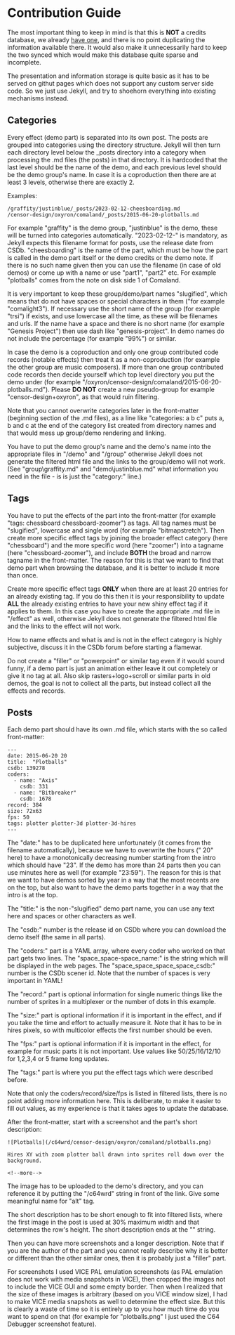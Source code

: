 # Contribution Guide

The most important thing to keep in mind is that this is **NOT** a credits database, we already [have one](https://csdb.dk), and there is no point duplicating the information available there. It would also make it unnecessarily hard to keep the two synced which would make this database quite sparse and incomplete.

The presentation and information storage is quite basic as it has to be served on githut pages which does not support any custom server side code. So we just use Jekyll, and try to shoehorn everything into existing mechanisms instead.

## Categories

Every effect (demo part) is separated into its own post. The posts are grouped into categories using the directory structure. Jekyll will then turn each directory level below the _posts directory into a category when processing the .md files (the posts) in that directory. It is hardcoded that the last level should be the name of the demo, and each previous level should be the demo group's name. In case it is a coproduction then there are at least 3 levels, otherwise there are exactly 2.

Examples:
```
/graffity/justinblue/_posts/2023-02-12-cheesboarding.md
/censor-design/oxyron/comaland/_posts/2015-06-20-plotballs.md
```
For example "graffity" is the demo group, "justinblue" is the demo, these will be turned into categories automatically. "2023-02-12-" is mandatory, as Jekyll expects this filename format for posts, use the release date from CSDb. "cheesboarding" is the name of the part, which must be how the part is called in the demo part itself or the demo credits or the demo note. If there is no such name given then you can use the filename (in case of old demos) or come up with a name or use "part1", "part2" etc. For example "plotballs" comes from the note on disk side 1 of Comaland.

It is very important to keep these group/demo/part names "slugified", which means that do not have spaces or special characters in them ("for example "comalight3"). If necessary use the short name of the group (for example "trsi") if exists, and use lowercase all the time, as these will be filenames and urls. If the name have a space and there is no short name (for example "Genesis Project") then use dash like "genesis-project". In demo names do not include the percentage (for example "99%") or similar.

In case the demo is a coproduction and only one group contributed code records (notable effects) then treat it as a non-coproduction (for example the other group are music composers). If more than one group contributed code records then decide yourself which top level directory you put the demo under (for example "/oxyron/censor-design/comaland/2015-06-20-plotballs.md"). Please **DO NOT** create a new pseudo-group for example "censor-design+oxyron", as that would ruin filtering.

Note that you cannot overwrite categories later in the front-matter (beginning section of the .md files), as a line like "categories: a b c" puts a, b and c at the end of the category list created from directory names and that would mess up group/demo rendering and linking.

You have to put the demo group's name and the demo's name into the appropriate files in "/demo" and "/group" otherwise Jekyll does not generate the filtered html file and the links to the group/demo will not work. (See "group\graffity.md" and "demo\justinblue.md" what information you need in the file - is is just the "category:" line.)

## Tags

You have to put the effects of the part into the front-matter (for example "tags: chessboard chessboard-zoomer") as tags. All tag names must be "slugified", lowercase and single word (for example "bitmapstretch"). Then create more specific effect tags by joining the broader effect category (here "chessboard") and the more specific word (here "zoomer") into a tagname (here "chessboard-zoomer"), and include **BOTH** the broad and narrow tagname in the front-matter. The reason for this is that we want to find that demo part when browsing the database, and it is better to include it more than once.

Create more specific effect tags **ONLY** when there are at least 20 entries for an already existing tag. If you do this then it is your responsibility to update **ALL** the already existing entries to have your new shiny effect tag if it applies to them. In this case you have to create the appropriate .md file in "/effect" as well, otherwise Jekyll does not generate the filtered html file and the links to the effect will not work.

How to name effects and what is and is not in the effect category is highly subjective, discuss it in the CSDb forum before starting a flamewar.

Do not create a "filler" or "powerpoint" or similar tag even if it would sound funny, if a demo part is just an animation either leave it out completely or give it no tag at all. Also skip rasters+logo+scroll or similar parts in old demos, the goal is not to collect all the parts, but instead collect all the effects and records.

## Posts

Each demo part should have its own .md file, which starts with the so called front-matter:
```
---
date: 2015-06-20 20
title:  "Plotballs"
csdb: 139278
coders:
  - name: "Axis"
    csdb: 331
  - name: "Bitbreaker"
    csdb: 1678
record: 384
size: 72x63
fps: 50
tags: plotter plotter-3d plotter-3d-hires
---
```
The "date:" has to be duplicated here unfortunately (it comes from the filename automatically), because we have to overwrite the hours (" 20" here) to have a monotonically decreasing number starting from the intro which should have "23". If the demo has more than 24 parts then you can use minutes here as well (for example "23:59"). The reason for this is that we want to have demos sorted by year in a way that the most recents are on the top, but also want to have the demo parts together in a way that the intro is at the top.

The "title:" is the non-"slugified" demo part name, you can use any text here and spaces or other characters as well.

The "csdb:" number is the release id on CSDb where you can download the demo itself (the same in all parts).

The "coders:" part is a YAML array, where every coder who worked on that part gets two lines. The "space_space-space_name:" is the string which will be displayed in the web pages. The "space_space_space_space_csdb:" number is the CSDb scener id. Note that the number of spaces is very important in YAML!

The "record:" part is optional information for single numeric things like the number of sprites in a multiplexer or the number of dots in this example.

The "size:" part is optional information if it is important in the effect, and if you take the time and effort to actually measure it. Note that it has to be in hires pixels, so with multicolor effects the first number should be even.

The "fps:" part is optional information if it is important in the effect, for example for music parts it is not important. Use values like 50/25/16/12/10 for 1,2,3,4 or 5 frame long updates.

The "tags:" part is where you put the effect tags which were described before.

Note that only the coders/record/size/fps is listed in filtered lists, there is no point adding more information here. This is deliberate, to make it easier to fill out values, as my experience is that it takes ages to update the database.

After the front-matter, start with a screenshot and the part's short description:
```
![Plotballs](/c64wrd/censor-design/oxyron/comaland/plotballs.png)

Hires XY with zoom plotter ball drawn into sprites roll down over the background.

<!--more-->
```
The image has to be uploaded to the demo's directory, and you can reference it by putting the "/c64wrd" string in front of the link. Give some meaningful name for "alt" tag.

The short description has to be short enough to fit into filtered lists, where the first image in the post is used at 30% maximum width and that determines the row's height. The short description ends at the "<!--more-->" string.

Then you can have more screenshots and a longer description. Note that if you are the author of the part and you cannot really describe why it is better or different than the other similar ones, then it is probably just a "filler" part.

For screenshots I used VICE PAL emulation screenshots (as PAL emulation does not work with media snapshots in VICE), then cropped the images not to include the VICE GUI and some empty border. Then when I realized that the size of these images is arbitrary (based on you VICE window size), I had to make VICE media snapshots as well to determine the effect size. But this is clearly a waste of time so it is entirely up to you how much time do you want to spend on that (for example for "plotballs.png" I just used the C64 Debugger screenshot feature).

